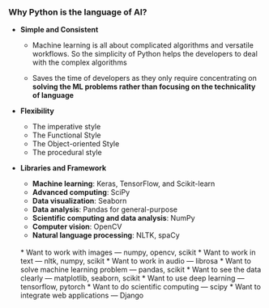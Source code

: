 ### Why Python is the language of AI?

* **Simple and Consistent**
  * Machine learning is all about complicated algorithms and versatile workflows. So the simplicity of Python helps the developers to deal with the complex algorithms
  
  * Saves the time of developers as they only require concentrating on **solving the ML problems rather than focusing on the technicality of language**
  
* **Flexibility**
  * The imperative style
  * The Functional Style 
  * The Object-oriented Style
  * The procedural style
  
* **Libraries and Framework**

  * **Machine learning**: Keras, TensorFlow, and Scikit-learn
  * **Advanced computing**: SciPy
  * **Data visualization**: Seaborn
  * **Data analysis**: Pandas for general-purpose
  * **Scientific computing and data analysis**: NumPy
  * **Computer vision**: OpenCV
  * **Natural language processing**: NLTK, spaCy
  <br>
  * Want to work with images — numpy, opencv, scikit
  * Want to work in text — nltk, numpy, scikit
  * Want to work in audio — librosa
  * Want to solve machine learning problem — pandas, scikit
  * Want to see the data clearly — matplotlib, seaborn, scikit
  * Want to use deep learning — tensorflow, pytorch
  * Want to do scientific computing — scipy
  * Want to integrate web applications — Django
